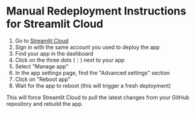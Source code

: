 # Manual Redeployment Instructions for Streamlit Cloud

1. Go to [Streamlit Cloud](https://share.streamlit.io/)
2. Sign in with the same account you used to deploy the app
3. Find your app in the dashboard
4. Click on the three dots (⋮) next to your app
5. Select "Manage app"
6. In the app settings page, find the "Advanced settings" section
7. Click on "Reboot app"
8. Wait for the app to reboot (this will trigger a fresh deployment)

This will force Streamlit Cloud to pull the latest changes from your GitHub repository and rebuild the app.
